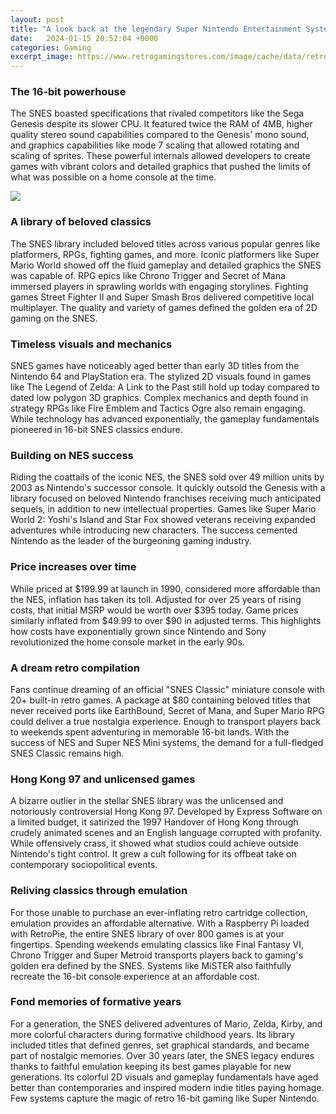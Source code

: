 ```yaml
---
layout: post
title: "A look back at the legendary Super Nintendo Entertainment System (SNES)"
date:   2024-01-15 20:52:04 +0000
categories: Gaming
excerpt_image: https://www.retrogamingstores.com/image/cache/data/retro_plug_play_consoles/super_nes_classic_box-800x800.jpg
---
```


### The 16-bit powerhouse
The SNES boasted specifications that rivaled competitors like the Sega Genesis despite its slower CPU. It featured twice the RAM of 4MB, higher quality stereo sound capabilities compared to the Genesis' mono sound, and graphics capabilities like mode 7 scaling that allowed rotating and scaling of sprites. These powerful internals allowed developers to create games with vibrant colors and detailed graphics that pushed the limits of what was possible on a home console at the time.

![](https://www.retrogamingstores.com/image/cache/data/retro_plug_play_consoles/super_nes_classic_box-800x800.jpg)
### A library of beloved classics
The SNES library included beloved titles across various popular genres like platformers, RPGs, fighting games, and more. Iconic platformers like Super Mario World showed off the fluid gameplay and detailed graphics the SNES was capable of. RPG epics like Chrono Trigger and Secret of Mana immersed players in sprawling worlds with engaging storylines. Fighting games Street Fighter II and Super Smash Bros delivered competitive local multiplayer. The quality and variety of games defined the golden era of 2D gaming on the SNES. 
### Timeless visuals and mechanics 
SNES games have noticeably aged better than early 3D titles from the Nintendo 64 and PlayStation era. The stylized 2D visuals found in games like The Legend of Zelda: A Link to the Past still hold up today compared to dated low polygon 3D graphics. Complex mechanics and depth found in strategy RPGs like Fire Emblem and Tactics Ogre also remain engaging. While technology has advanced exponentially, the gameplay fundamentals pioneered in 16-bit SNES classics endure.
### Building on NES success
Riding the coattails of the iconic NES, the SNES sold over 49 million units by 2003 as Nintendo's successor console. It quickly outsold the Genesis with a library focused on beloved Nintendo franchises receiving much anticipated sequels, in addition to new intellectual properties. Games like Super Mario World 2: Yoshi's Island and Star Fox showed veterans receiving expanded adventures while introducing new characters. The success cemented Nintendo as the leader of the burgeoning gaming industry.
### Price increases over time
While priced at $199.99 at launch in 1990, considered more affordable than the NES, inflation has taken its toll. Adjusted for over 25 years of rising costs, that initial MSRP would be worth over $395 today. Game prices similarly inflated from $49.99 to over $90 in adjusted terms. This highlights how costs have exponentially grown since Nintendo and Sony revolutionized the home console market in the early 90s.
### A dream retro compilation 
Fans continue dreaming of an official "SNES Classic" miniature console with 20+ built-in retro games. A package at $80 containing beloved titles that never received ports like EarthBound, Secret of Mana, and Super Mario RPG could deliver a true nostalgia experience. Enough to transport players back to weekends spent adventuring in memorable 16-bit lands. With the success of NES and Super NES Mini systems, the demand for a full-fledged SNES Classic remains high. 
### Hong Kong 97 and unlicensed games
A bizarre outlier in the stellar SNES library was the unlicensed and notoriously controversial Hong Kong 97. Developed by Express Software on a limited budget, it satirized the 1997 Handover of Hong Kong through crudely animated scenes and an English language corrupted with profanity. While offensively crass, it showed what studios could achieve outside Nintendo's tight control. It grew a cult following for its offbeat take on contemporary sociopolitical events. 
### Reliving classics through emulation 
For those unable to purchase an ever-inflating retro cartridge collection, emulation provides an affordable alternative. With a Raspberry Pi loaded with RetroPie, the entire SNES library of over 800 games is at your fingertips. Spending weekends emulating classics like Final Fantasy VI, Chrono Trigger and Super Metroid transports players back to gaming's golden era defined by the SNES. Systems like MiSTER also faithfully recreate the 16-bit console experience at an affordable cost. 
### Fond memories of formative years
For a generation, the SNES delivered adventures of Mario, Zelda, Kirby, and more colorful characters during formative childhood years. Its library included titles that defined genres, set graphical standards, and became part of nostalgic memories. Over 30 years later, the SNES legacy endures thanks to faithful emulation keeping its best games playable for new generations. Its colorful 2D visuals and gameplay fundamentals have aged better than contemporaries and inspired modern indie titles paying homage. Few systems capture the magic of retro 16-bit gaming like Super Nintendo.